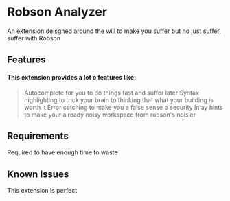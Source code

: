 # Robson Analyzer
An extension deisgned around the will to make you suffer but no just suffer, suffer with Robson

## Features

#### This extension provides a lot o features like: 
> Autocomplete for you to do things fast and suffer later
> Syntax highlighting to trick your brain to thinking that what your building is worth it
> Error catching to make you a false sense o security
> Inlay hints to make your already noisy workspace from robson's noisier

## Requirements

Required to have enough time to waste 

## Known Issues

This extension is perfect

